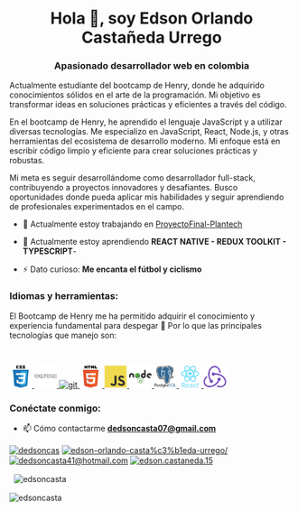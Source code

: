 <h1 align="center">Hola 👋, soy Edson Orlando Castañeda Urrego</h1>

<h3 align="center">Apasionado desarrollador web en colombia</h3>

<p>Actualmente estudiante del bootcamp de Henry, donde he adquirido conocimientos sólidos en el arte de la programación. Mi objetivo es transformar ideas en soluciones prácticas y eficientes a través del código.</p>

<p>En el bootcamp de Henry, he aprendido el lenguaje JavaScript y a utilizar diversas tecnologías. Me especializo en JavaScript, React, Node.js, y otras herramientas del ecosistema de desarrollo moderno. Mi enfoque está en escribir código limpio y eficiente para crear soluciones prácticas y robustas.</p>

<p>Mi meta es seguir desarrollándome como desarrollador full-stack, contribuyendo a proyectos innovadores y desafiantes. Busco oportunidades donde pueda aplicar mis habilidades y seguir aprendiendo de profesionales experimentados en el campo.</p>

- 🔭 Actualmente estoy trabajando en [ProyectoFinal-Plantech](https://github.com/MairaZamer/ProyectoFinal-Plantech)

- 🌱 Actualmente estoy aprendiendo **REACT NATIVE - REDUX TOOLKIT - TYPESCRIPT**-

- ⚡ Dato curioso: **Me encanta el fútbol y ciclismo**

<h3 align="left">Idiomas y herramientas:</h3>

<p>El Bootcamp de Henry me ha permitido adquirir el conocimiento y experiencia fundamental para despegar 🚀 Por lo que las principales tecnologías que manejo son:</p><br/>

<p align="left"> 
<a href="https://www.w3schools.com/css/" target="_blank" rel="noreferrer"> <img src="https://raw.githubusercontent.com/devicons/devicon/master/icons/css3/css3-original-wordmark.svg" alt="css3" width="40" height="40"/> </a>    
<a href="https://expressjs.com" target="_blank" rel="noreferrer"> <img src="https://raw.githubusercontent.com/devicons/devicon/master/icons/express/express-original-wordmark.svg" alt="express" width="40" height="40"/> </a> 
<a href="https://git-scm.com/" target="_blank" rel="noreferrer"> <img src="https://www.vectorlogo.zone/logos/git-scm/git-scm-icon.svg" alt="git" width="40" height="40"/> </a> 
<a href="https://www.w3.org/html/" target="_blank" rel="noreferrer"> <img src="https://raw.githubusercontent.com/devicons/devicon/master/icons/html5/html5-original-wordmark.svg" alt="html5" width="40" height="40"/> </a> 
<a href="https://developer.mozilla.org/en-US/docs/Web/JavaScript" target="_blank" rel="noreferrer"> <img src="https://raw.githubusercontent.com/devicons/devicon/master/icons/javascript/javascript-original.svg" alt="javascript" width="40" height="40"/> </a> 
<a href="https://nodejs.org" target="_blank" rel="noreferrer"> <img src="https://raw.githubusercontent.com/devicons/devicon/master/icons/nodejs/nodejs-original-wordmark.svg" alt="nodejs" width="40" height="40"/> </a> 
<a href="https://www.postgresql.org" target="_blank" rel="noreferrer"> <img src="https://raw.githubusercontent.com/devicons/devicon/master/icons/postgresql/postgresql-original-wordmark.svg" alt="postgresql" width="40" height="40"/> </a> 
<a href="https://reactjs.org/" target="_blank" rel="noreferrer"> <img src="https://raw.githubusercontent.com/devicons/devicon/master/icons/react/react-original-wordmark.svg" alt="react" width="40" height="40"/> </a> 
<a href="https://redux.js.org" target="_blank" rel="noreferrer"> <img src="https://raw.githubusercontent.com/devicons/devicon/master/icons/redux/redux-original.svg" alt="redux" width="40" height="40"/> </a> </p>

<h3 align="left">Conéctate conmigo:</h3>

- 📫 Cómo contactarme **dedsoncasta07@gmail.com**

<p align="left">
<a href="https://twitter.com/dedsoncas" target="blank"><img align="center" src="https://raw.githubusercontent.com/rahuldkjain/github-profile-readme-generator/master/src/images/icons/Social/twitter.svg" alt="dedsoncas" height="30" width="40" /></a>
<a href="https://linkedin.com/in/edson-orlando-casta%c3%b1eda-urrego/" target="blank"><img align="center" src="https://raw.githubusercontent.com/rahuldkjain/github-profile-readme-generator/master/src/images/icons/Social/linked-in-alt.svg" alt="edson-orlando-casta%c3%b1eda-urrego/" height="30" width="40" /></a>
<a href="https://fb.com/dedsoncasta41@hotmail.com" target="blank"><img align="center" src="https://raw.githubusercontent.com/rahuldkjain/github-profile-readme-generator/master/src/images/icons/Social/facebook.svg" alt="dedsoncasta41@hotmail.com" height="30" width="40" /></a>
<a href="https://instagram.com/edson.castaneda.15" target="blank"><img align="center" src="https://raw.githubusercontent.com/rahuldkjain/github-profile-readme-generator/master/src/images/icons/Social/instagram.svg" alt="edson.castaneda.15" height="30" width="40" /></a>
</p>

<p>&nbsp; <img align="center" src="https://github-readme-stats.vercel.app/api?username=edsoncasta&show_icons=true&locale=en" alt="edsoncasta" /></p>

<p><img align="center" src="https://github-readme-streak-stats.herokuapp.com/?user=edsoncasta&" alt="edsoncasta" /></p>


